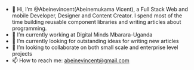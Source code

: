 - 👋 Hi, I’m @Abeinevincent(Abeinemukama Vicent), a Full Stack Web and mobile Developer, Designer and Content Creator. I spend most of the time building reusable component libraries and writing articles about programming.
- 👀 I’m currently working at Digital Minds Mbarara-Uganda 
- 🌱 I’m currently looking for outstanding ideas for writing new articles
- 💞️ I’m looking to collaborate on both small scale and enterprise level projects
- 📫 How to reach me: abeinevincent@gmail.com

<!---
Abeinevincent/Abeinevincent is a ✨ special ✨ repository because its `README.md` (this file) appears on your GitHub profile.
You can click the Preview link to take a look at your changes.
--->
